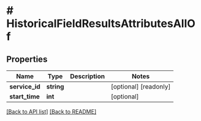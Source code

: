 # # HistoricalFieldResultsAttributesAllOf

## Properties

Name | Type | Description | Notes
------------ | ------------- | ------------- | -------------
**service_id** | **string** |  | [optional] [readonly] 
**start_time** | **int** |  | [optional] 


[[Back to API list]](../../README.md#endpoints) [[Back to README]](../../README.md)
